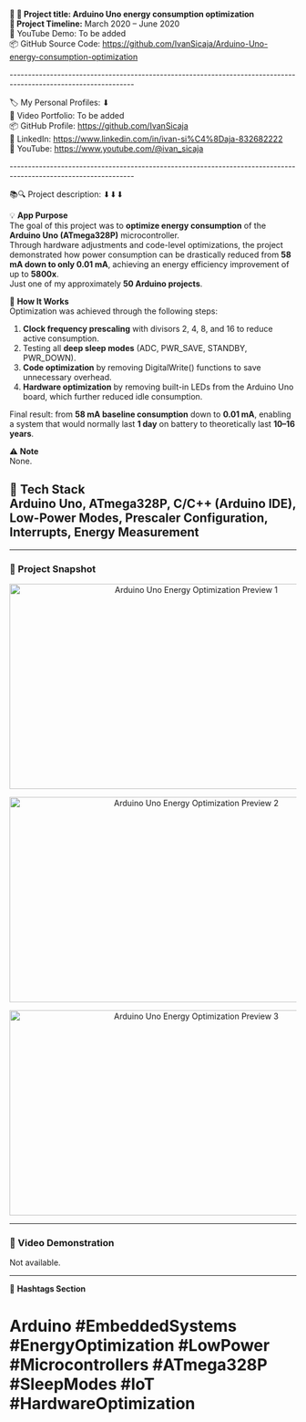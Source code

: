 **🧾 🎯 Project title: Arduino Uno energy consumption optimization  
📅 Project Timeline:** March 2020 – June 2020  
🎥 YouTube Demo: To be added  
📦 GitHub Source Code: <https://github.com/IvanSicaja/Arduino-Uno-energy-consumption-optimization>

\----------------------------------------------------------------------------------------------------------------

🏷️ My Personal Profiles: ⬇︎  
🎥 Video Portfolio: To be added  
📦 GitHub Profile: <https://github.com/IvanSicaja>  
🔗 LinkedIn: <https://www.linkedin.com/in/ivan-si%C4%8Daja-832682222>  
🎥 YouTube: <https://www.youtube.com/@ivan_sicaja>

\----------------------------------------------------------------------------------------------------------------

📚🔍 Project description: ⬇︎⬇︎⬇︎

💡 **App Purpose**  
The goal of this project was to **optimize energy consumption** of the **Arduino Uno (ATmega328P)** microcontroller.  
Through hardware adjustments and code-level optimizations, the project demonstrated how power consumption can be drastically reduced from **58 mA down to only 0.01 mA**, achieving an energy efficiency improvement of up to **5800x**.  
Just one of my approximately **50 Arduino projects**.

🧠 **How It Works**  
Optimization was achieved through the following steps:

1. **Clock frequency prescaling** with divisors 2, 4, 8, and 16 to reduce active consumption.
2. Testing all **deep sleep modes** (ADC, PWR_SAVE, STANDBY, PWR_DOWN).
3. **Code optimization** by removing DigitalWrite() functions to save unnecessary overhead.
4. **Hardware optimization** by removing built-in LEDs from the Arduino Uno board, which further reduced idle consumption.

Final result: from **58 mA baseline consumption** down to **0.01 mA**, enabling a system that would normally last **1 day** on battery to theoretically last **10–16 years**.

⚠️ **Note**  
None.

🔧 **Tech Stack**  
Arduino Uno, **ATmega328P**, C/C++ (Arduino IDE), Low-Power Modes, Prescaler Configuration, Interrupts, Energy Measurement
---

---

### 📸 Project Snapshot

<p align="center">
  <img src="https://github.com/IvanSicaja/2020.03.01_GitHub_Arduino-Uno-Energy-Consumption-Optimization/blob/main/0.1_GitHub/1.0_Description_4_media_key_messages_%26_captions/2.0_Thumbnail_1.png?raw=true" 
       alt="Arduino Uno Energy Optimization Preview 1" 
       width="640" 
       height="360">
</p>

<p align="center">
  <img src="https://github.com/IvanSicaja/2020.03.01_GitHub_Arduino-Uno-Energy-Consumption-Optimization/blob/main/0.1_GitHub/1.0_Description_4_media_key_messages_%26_captions/2.0_Thumbnail_2.png?raw=true" 
       alt="Arduino Uno Energy Optimization Preview 2" 
       width="640" 
       height="360">
</p>

<p align="center">
  <img src="https://github.com/IvanSicaja/2020.03.01_GitHub_Arduino-Uno-Energy-Consumption-Optimization/blob/main/0.1_GitHub/1.0_Description_4_media_key_messages_%26_captions/2.0_Thumbnail_3.png?raw=true" 
       alt="Arduino Uno Energy Optimization Preview 3" 
       width="640" 
       height="360">
</p>

---

### 🎥 Video Demonstration

Not available.

---


📣 **Hashtags Section**  
# Arduino #EmbeddedSystems #EnergyOptimization #LowPower #Microcontrollers #ATmega328P #SleepModes #IoT #HardwareOptimization
